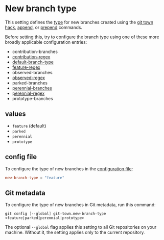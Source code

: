 # New branch type

This setting defines the [type](../branch-types.md) for new branches created
using the [git town hack](../commands/hack.md), [append](../commands/append.md),
or [prepend](../commands/prepend.md) commands.

Before setting this, try to configure the branch type using one of these more
broadly applicable configuration entries:

- contribution-branches
- [contribution-regex](contribution-regex.md)
- [default-branch-type](default-branch-type.md)
- [feature-regex](feature-regex.md)
- observed-branches
- [observed-regex](observed-regex.md)
- parked-branches
- [perennial-branches](perennial-branches.md)
- [perennial-regex](perennial-regex.md)
- prototype-branches

## values

- `feature` (default)
- `parked`
- `perennial`
- `prototype`

## config file

To configure the type of new branches in the
[configuration file](../configuration-file.md):

```toml
new-branch-type = "feature"
```

## Git metadata

To configure the type of new branches in Git metadata, run this command:

```wrap
git config [--global] git-town.new-branch-type <feature|parked|perennial|prototype>
```

The optional `--global` flag applies this setting to all Git repositories on
your machine. Without it, the setting applies only to the current repository.
